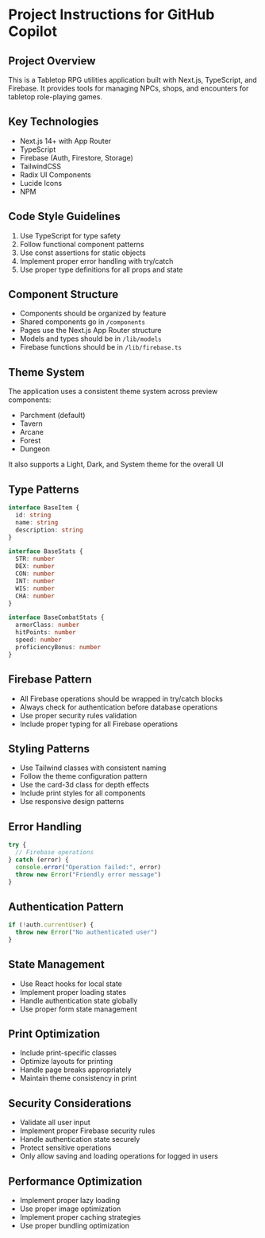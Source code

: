 # Project Instructions for GitHub Copilot

## Project Overview
This is a Tabletop RPG utilities application built with Next.js, TypeScript, and Firebase. It provides tools for managing NPCs, shops, and encounters for tabletop role-playing games.

## Key Technologies
- Next.js 14+ with App Router
- TypeScript
- Firebase (Auth, Firestore, Storage)
- TailwindCSS
- Radix UI Components
- Lucide Icons
- NPM

## Code Style Guidelines
1. Use TypeScript for type safety
2. Follow functional component patterns
3. Use const assertions for static objects
4. Implement proper error handling with try/catch
5. Use proper type definitions for all props and state

## Component Structure
- Components should be organized by feature
- Shared components go in `/components`
- Pages use the Next.js App Router structure
- Models and types should be in `/lib/models`
- Firebase functions should be in `/lib/firebase.ts`

## Theme System
The application uses a consistent theme system across preview components:
- Parchment (default)
- Tavern
- Arcane
- Forest
- Dungeon

It also supports a Light, Dark, and System theme for the overall UI

## Type Patterns
```typescript
interface BaseItem {
  id: string
  name: string
  description: string
}

interface BaseStats {
  STR: number
  DEX: number
  CON: number
  INT: number
  WIS: number
  CHA: number
}

interface BaseCombatStats {
  armorClass: number
  hitPoints: number
  speed: number
  proficiencyBonus: number
}
```

## Firebase Pattern
- All Firebase operations should be wrapped in try/catch blocks
- Always check for authentication before database operations
- Use proper security rules validation
- Include proper typing for all Firebase operations

## Styling Patterns
- Use Tailwind classes with consistent naming
- Follow the theme configuration pattern
- Use the card-3d class for depth effects
- Include print styles for all components
- Use responsive design patterns

## Error Handling
```typescript
try {
  // Firebase operations
} catch (error) {
  console.error("Operation failed:", error)
  throw new Error("Friendly error message")
}
```

## Authentication Pattern
```typescript
if (!auth.currentUser) {
  throw new Error("No authenticated user")
}
```

## State Management
- Use React hooks for local state
- Implement proper loading states
- Handle authentication state globally
- Use proper form state management

## Print Optimization
- Include print-specific classes
- Optimize layouts for printing
- Handle page breaks appropriately
- Maintain theme consistency in print

## Security Considerations
- Validate all user input
- Implement proper Firebase security rules
- Handle authentication state securely
- Protect sensitive operations
- Only allow saving and loading operations for logged in users

## Performance Optimization
- Implement proper lazy loading
- Use proper image optimization
- Implement proper caching strategies
- Use proper bundling optimization